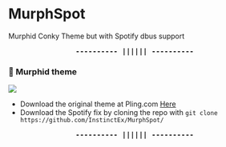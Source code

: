 # MurphSpot
Murphid Conky Theme but with Spotify dbus support
<p align="center"><b><samp>---------- |||||| ----------</samp></b></p>

### :lion: Murphid theme
![](https://github.com/closebox73/Leonis/raw/master/Asset/Murphid.jpg)
- Download the original theme at Pling.com [Here](https://www.pling.com/p/1843842/)
- Download the Spotify fix by cloning the repo with ```git clone https://github.com/InstinctEx/MurphSpot/```

<p align="center"><b><samp>---------- |||||| ----------</samp></b></p>
